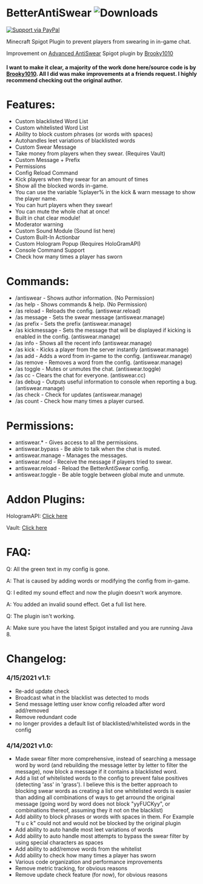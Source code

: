 # BetterAntiSwear ![Downloads](https://img.shields.io/github/downloads/Acher0ns/BetterAntiSwear/total)

[![Support via PayPal](https://cdn.rawgit.com/twolfson/paypal-github-button/1.0.0/dist/button.svg)](https://www.paypal.me/kamroncole/)

Minecraft Spigot Plugin to prevent players from swearing in in-game chat.

Improvement on [Advanced AntiSwear](https://www.spigotmc.org/resources/advanced-antiswear.16354/) Spigot plugin by [Brooky1010](https://www.spigotmc.org/resources/authors/brooky1010.28606/)

#### I want to make it clear, a majority of the work done here/source code is by [Brooky1010](https://www.spigotmc.org/resources/authors/brooky1010.28606/). All I did was make improvements at a friends request. I highly recommend checking out the original author.


# Features:
+ Custom blacklisted Word List
+ Custom whitelisted Word List
+ Ability to block custom phrases (or words with spaces)
+ Autohandles leet variations of blacklisted words
+ Custom Swear Message
+ Take money from players when they swear. (Requires Vault)
+ Custom Message + Prefix
+ Permissions
+ Config Reload Command
+ Kick players when they swear for an amount of times
+ Show all the blocked words in-game.
+ You can use the variable %player% in the kick & warn message to show the player name.
+ You can hurt players when they swear!
+ You can mute the whole chat at once!
+ Built in chat clear module!
+ Moderator warning
+ Custom Sound Module (Sound list here)
+ Custom Built-In Actionbar
+ Custom Hologram Popup (Requires HoloGramAPI)
+ Console Command Support
+ Check how many times a player has sworn


# Commands:
- /antiswear - Shows author information. (No Permission)
- /as help - Shows commands & help. (No Permission)
- /as reload - Reloads the config. (antiswear.reload)
- /as message - Sets the swear message (antiswear.manage)
- /as prefix - Sets the prefix (antiswear.manage)
- /as kickmessage - Sets the message that will be displayed if kicking is enabled in the config. (antiswear.manage)
- /as info - Shows all the recent info (antiswear.manage)
- /as kick - Kicks a player from the server instantly (antiswear.manage)
- /as add - Adds a word from in-game to the config. (antiswear.manage)
- /as remove - Removes a word from the config. (antiswear.manage)
- /as toggle - Mutes or unmutes the chat. (antiswear.toggle)
- /as cc - Clears the chat for everyone. (antiswear.cc)
- /as debug - Outputs useful information to console when reporting a bug. (antiswear.manage)
- /as check - Check for updates (antiswear.manage)
- /as count - Check how many times a player cursed.


# Permissions:
- antiswear.* - Gives access to all the permissions.
- antiswear.bypass - Be able to talk when the chat is muted.
- antiswear.manage - Manages the messages.
- antiswear.mod - Receive the message if players tried to swear.
- antiswear.reload - Reload the BetterAntiSwear config.
- antiswear.toggle - Be able toggle between global mute and unmute.


# Addon Plugins:
HologramAPI: [Click here](https://www.spigotmc.org/resources/hologramapi.21286/)

Vault: [Click here](https://www.spigotmc.org/resources/vault.34315/)


# FAQ:
Q: All the green text in my config is gone.

A: That is caused by adding words or modifying the config from in-game.


Q: I edited my sound effect and now the plugin doesn't work anymore.

A: You added an invalid sound effect. Get a full list here.


Q: The plugin isn't working.

A: Make sure you have the latest Spigot installed and you are running Java 8.


# Changelog:
### 4/15/2021 v1.1:
 - Re-add update check
 - Broadcast what in the blacklist was detected to mods
 - Send message letting user know config reloaded after word add/removed
 - Remove redundant code
 - no longer provides a default list of blacklisted/whitelisted words in the config


### 4/14/2021 v1.0:
 - Made swear filter more comprehensive, instead of searching a message word by word (and rebuilding the message letter by letter to filter the message), now block a message if it contains a blacklisted word.
 - Add a list of whitelisted words to the config to prevent false positives (detecting 'ass' in 'grass'). I believe this is the better approach to blocking swear words as creating a list one whitelisted words is easier than adding all combinations of ways to get arround the original message (going word by word does not block "yyFUCKyy", or combinations thereof, assuming they it not on the blacklist)
 - Add ability to block phrases or words with spaces in them. For Example "f u c k" could not and would not be blocked by the original plugin
 - Add ability to auto handle most leet variations of words
 - Add ability to auto handle most attempts to bypass the swear filter by using special characters as spaces
 - Add ability to add/remove words from the whitelist
 - Add ability to check how many times a player has sworn
 - Various code organization and performance improvements
 - Remove metric tracking, for obvious reasons
 - Remove update check feature (for now), for obvious reasons
